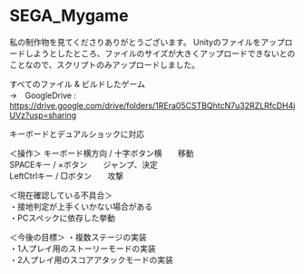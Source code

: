 # SEGA_Mygame

私の制作物を見てくださりありがとうございます。
Unityのファイルをアップロードしようとしたところ、ファイルのサイズが大きくアップロードできないとのことなので、スクリプトのみアップロードしました。

すべてのファイル & ビルドしたゲーム  
→　GoogleDrive : https://drive.google.com/drive/folders/1REra05CSTBQhtcN7u32RZLRfcDH4jUVz?usp=sharing

キーボードとデュアルショックに対応

＜操作＞
キーボード横方向 / 十字ボタン横　　移動  
SPACEキー / ×ボタン　　ジャンプ、決定  
LeftCtrlキー / □ボタン　　攻撃  

＜現在確認している不具合＞  
・接地判定が上手くいかない場合がある  
・PCスペックに依存した挙動  

＜今後の目標＞
・複数ステージの実装  
・1人プレイ用のストーリーモードの実装  
・2人プレイ用のスコアアタックモードの実装  
